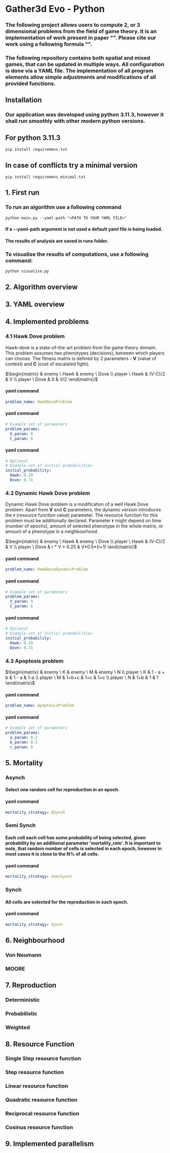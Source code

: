 # Gather3d Evo - Python
### The following project allows users to compute 2, or 3 dimensional problems from the field of game theory. It is an implementation of work present in paper "". Please cite our work using a following formula "".

### The following repository contains both spatial and mixed games, that can be updated in multiple ways. All configuration is done via a YAML file. The implementation of all program elements allow simple adjustments and modifications of all provided functions.

## Installation
### Our application was developed using python 3.11.3, however it shall run smoothly with other modern python versions.

## For python 3.11.3
```console
pip install requiremens.txt
```

## In case of conflicts try a minimal version
```console
pip install requiremens_minimal.txt
```
## 1. First run
### To run an algorithm use a following command
```console
python main.py --yaml-path "<PATH TO YOUR YAML FILE>"
```
#### If a --yaml-path argument is not used a default yaml file is being loaded.
#### The results of analysis are saved in runs folder.

### To visualise the results of computations, use a following command: 
```console
python visualise.py 
```

## 2. Algorithm overview

## 3. YAML overview

## 4. Implemented problems
### 4.1 Hawk Dove problem
Hawk-dove is a state-of-the-art problem from the game theory domain. This problem assumes two phenotypes (decisions), between which players can choose. The fitness matrix is defined by 2 parameters - **V** (value of contest) and **C** (cost of escalated fight). 

$\begin{matrix}  & enemy \ Hawk & enemy \ Dove \\ player \ Hawk & (V-C)/2 & V \\ player \ Dove & 0 & V/2 \end{matrix}$

#### yaml command
```yaml
problem_name: HawkDoveProblem
```
#### yaml command
```yaml
# Example set of parameters
problem_params:
  V_param: 9
  C_param: 6
```

#### yaml command
```yaml
# Optional
# Example set of initial probabilities
initial_probability:
  Hawk: 0.29
  Dove: 0.71
```


### 4.2 Dynamic Hawk Dove problem
Dynamic Hawk Dove problem is a modification of a well Hawk Dove problem. Apart from **V** and **C** parameters, the dynamic version introduces the **r** (resource function value) parameter. The resource function for this problem must be additionally declared. Parameter **r** might depend on time (number of epochs), amount of selected phenotype in the whole matrix, or amount of a phenotype in a neighbourhood.

$\begin{matrix}  & enemy \ Hawk & enemy \ Dove \\ player \ Hawk & (V-C)/2 & V \\ player \ Dove & r * V * 0.25 & V*0.5*(r+1) \end{matrix}$

#### yaml command
```yaml
problem_name: HawkDoveDynamicProblem
```
#### yaml command
```yaml
# Example set of parameters
problem_params:
  V_param: 9
  C_param: 6

```

#### yaml command
```yaml
# Optional
# Example set of initial probabilities
initial_probability:
  Hawk: 0.29
  Dove: 0.71
```

### 4.3 Apoptosis problem
$\begin{matrix}  
        & enemy \ K & enemy \ M & enemy \ N \\ 
player \ K & 1 - a + b & 1 - a & 1-a \\ 
player \ M & 1+b+c & 1+c & 1+c \\  
player \ N & 1+b & 1 & 1
\end{matrix}$

#### yaml command
```yaml
problem_name: ApoptosisProblem
```
#### yaml command
```yaml
# Example set of parameters
problem_params:
  a_param: 0.2
  b_param: 0.3
  c_param: 0
```
## 5. Mortality
### Asynch
#### Select one random cell for reproduction in an epoch.

#### yaml command
```yaml
mortality_strategy: ASynch
```


### Semi Synch
#### Each cell each cell has some probability of being selected, given probability by an additional parameter 'mortality_rate'. It is important to note, that random number of cells is selected in each epoch, however in most cases it is close to the N% of all cells.
#### yaml command
```yaml
mortality_strategy: SemiSynch
```

### Synch
#### All cells are selected for the reproduction in each epoch.
#### yaml command
```yaml
mortality_strategy: Synch
```


## 6. Neighbourhood

### Von Neumann
### MOORE

## 7. Reproduction
### Deterministic
### Probabilistic
### Weighted


## 8. Resource Function

### Single Step resource function
### Step resource function
### Linear resource function
### Quadratic resource function
### Reciprocal resource function

### Cosinus resource function

## 9. Implemented parallelism

